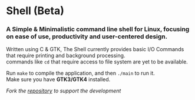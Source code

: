 # Shell (Beta)
### A Simple & Minimalistic command line shell for Linux, focusing on ease of use, productivity and user-centered design.
Written using C & GTK, The Shell currently provides basic I/O Commands that require printing and background processing.  
commands like `cd` that require access to file system are yet to be available. 

Run `make` to compile the application, and then `./main` to run it.  
Make sure you have **GTK3/GTK4** installed.

_Fork the [repository](https://github.com/mrmrashu/shell-gui) to support the development_
